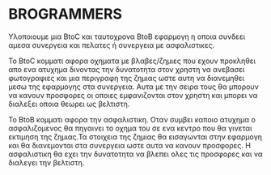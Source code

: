 # BROGRAMMERS

Υλοποιουμε μια BtoC και ταυτοχρονα ΒtoΒ εφαρμογη η οποια συνδεει αμεσα συνεργεια και πελατες ή συνεργεια με ασφαλιστικες.

Το BtoC κομματι αφορα οχηματα με βλαβες/ζημιες που εχουν προκληθει απο ενα ατυχημα δινοντας την δυνατοτητα στον χρηστη να ανεβασει φωτογραφιες και μια περιγραφη της ζημιας ωστε αυτη να διανεμηθει μεσω της εφαρμογης στα συνεργεια. Αυτα με την σειρα τους θα μπορουν να κανουν προσφορες οι οποιες εμφανιζονται στον χρηστη και μπορει να διαλεξει οποια θεωρει ως βελτιστη.

Το BtoB κομματι αφορα την ασφαλιστικη. Οταν συμβει καποιο ατυχημα ο ασφαλιζομενος θα πηγαινει το οχημα του σε ενα κεντρο που θα γινεται εκτιμηση της ζημιας.Τα στοιχεια της ζημιας θα εισαγωνται στην εφαρμογη και θα διανεμονται στα συνεργεια ωστε αυτα να κανουν προσφορες.
Η ασφαλιστικη θα εχει την δυνατοτητα να βλεπει ολες τις προσφορες και να διαλεγει την βελτιστη.
